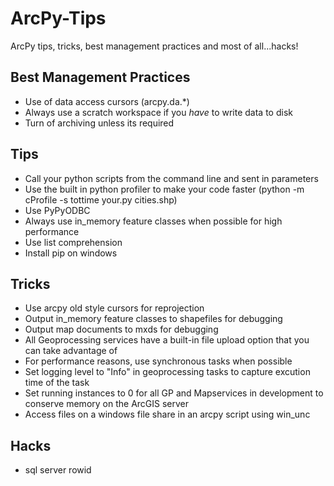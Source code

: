 ArcPy-Tips
==========

ArcPy tips, tricks, best management practices and most of all...hacks!

## Best Management Practices
* Use of data access cursors (arcpy.da.*)
* Always use a scratch workspace if you _have_ to write data to disk
* Turn of archiving unless its required

## Tips
* Call your python scripts from the command line and sent in parameters
* Use the built in python profiler to make your code faster (python -m cProfile -s tottime your.py cities.shp)
* Use PyPyODBC
* Always use in_memory feature classes when possible for high performance
* Use list comprehension 
* Install pip on windows

## Tricks
* Use arcpy old style cursors for reprojection
* Output in_memory feature classes to shapefiles for debugging
* Output map documents to mxds for debugging
* All Geoprocessing services have a built-in file upload option that you can take advantage of
* For performance reasons, use synchronous tasks when possible
* Set logging level to "Info" in geoprocessing tasks to capture excution time of the task
* Set running instances to 0 for all GP and Mapservices in development to conserve memory on the ArcGIS server
* Access files on a windows file share in an arcpy script using win_unc

## Hacks
* sql server rowid 
